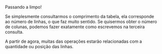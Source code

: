 Passando a limpo! 

Se simplesmente consultarmos o comprimento da tabela, ela corresponde ao número de linhas, o que faz muito sentido. Se quisermos obter o número de colunas, podemos fazer exatamente como escrevemos na terceira consulta.

A partir de agora, muitas das operações estarão relacionadas com a quantidade ou posição das linhas.
